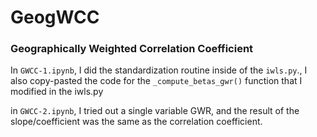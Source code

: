 # GeogWCC
### Geographically Weighted Correlation Coefficient


In `GWCC-1.ipynb`, I did the standardization routine inside of the `iwls.py`., I also copy-pasted the code for the `_compute_betas_gwr()` function that I modified in the iwls.py

in `GWCC-2.ipynb`, I  tried out a single variable GWR, and the result of the slope/coefficient was the same as the correlation coefficient.

